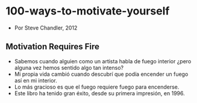 # 100-ways-to-motivate-yourself

- Por Steve Chandler, 2012

## Motivation Requires Fire

- Sabemos cuando alguien como un artista habla de fuego interior ¿pero alguna vez hemos sentido algo tan intenso?
- Mi propia vida cambió cuando descubrí que podía encender un fuego así en mi interior.
- Lo más gracioso es que el fuego requiere fuego para encenderse.
- Este libro ha tenido gran éxito, desde su primera impresión, en 1996.